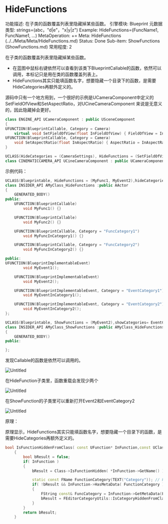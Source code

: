 # HideFunctions

功能描述: 在子类的函数覆盖列表里隐藏掉某些函数。
引擎模块: Blueprint
元数据类型: strings=(abc，"d|e"，"x|y|z")
Example: HideFunctions=(FuncName1, FuncName1, ...)
MetaOperation: +=
Meta: HideFunctions (../../Meta/Meta/HideFunctions.md)
Status: Done
Sub-item: ShowFunctions (ShowFunctions.md)
常用程度: 2

在子类的函数覆盖列表里隐藏掉某些函数。

- 在蓝图中鼠标右键依然可以查看到该类下BlueprintCallable的函数，依然可以调用，本标记只是用在类的函数覆盖列表上。
- HideFunctions其实只能填函数名字，想要隐藏一个目录下的函数，是需要HideCategories再额外定义的。

源码中只有一个地方用到，一个很好的示例是UCameraComponent中定义的SetFieldOfView和SetAspectRatio，对UCineCameraComponent 来说是无意义的，因此隐藏掉会更好。

```cpp
class ENGINE_API UCameraComponent : public USceneComponent
{
UFUNCTION(BlueprintCallable, Category = Camera)
	virtual void SetFieldOfView(float InFieldOfView) { FieldOfView = InFieldOfView; }
UFUNCTION(BlueprintCallable, Category = Camera)
	void SetAspectRatio(float InAspectRatio) { AspectRatio = InAspectRatio; }
}

UCLASS(HideCategories = (CameraSettings), HideFunctions = (SetFieldOfView, SetAspectRatio), Blueprintable, ClassGroup = Camera, meta = (BlueprintSpawnableComponent), Config = Engine)
class CINEMATICCAMERA_API UCineCameraComponent : public UCameraComponent
```

示例代码：

```cpp
UCLASS(Blueprintable, HideFunctions = (MyFunc1, MyEvent2),hideCategories= EventCategory2)
class INSIDER_API AMyClass_HideFunctions :public AActor
{
	GENERATED_BODY()
public:
	UFUNCTION(BlueprintCallable)
		void MyFunc1() {}

	UFUNCTION(BlueprintCallable)
		void MyFunc2() {}

	UFUNCTION(BlueprintCallable, Category = "FuncCategory1")
		void MyFuncInCategory1() {}

	UFUNCTION(BlueprintCallable, Category = "FuncCategory2")
		void MyFuncInCategory2() {}

public:
UFUNCTION(BlueprintImplementableEvent)
		void MyEvent1();

	UFUNCTION(BlueprintImplementableEvent)
		void MyEvent2();

	UFUNCTION(BlueprintImplementableEvent, Category = "EventCategory1")
		void MyEventInCategory1();

	UFUNCTION(BlueprintImplementableEvent, Category = "EventCategory2")
		void MyEventInCategory2();
};

UCLASS(Blueprintable, ShowFunctions = (MyEvent2),showCategories= EventCategory2)
class INSIDER_API AMyClass_ShowFunctions :public AMyClass_HideFunctions
{
	GENERATED_BODY()
public:

};
```

发现Callable的函数是依然可以调用的。

![Untitled](HideFunctions/Untitled.png)

在HideFunction子类里，函数重载会发现少两个

![Untitled](HideFunctions/Untitled%201.png)

在ShowFunction的子类里可以重新打开Event2和EventCategory2

![Untitled](HideFunctions/Untitled%202.png)

原理：

原理显示，HideFunctions其实只能填函数名字，想要隐藏一个目录下的函数，是需要HideCategories再额外定义的。

```cpp
bool IsFunctionHiddenFromClass( const UFunction* InFunction,const UClass* Class )
	{
		bool bResult = false;
		if( InFunction )
		{
			bResult = Class->IsFunctionHidden( *InFunction->GetName() );

			static const FName FunctionCategory(TEXT("Category")); // FBlueprintMetadata::MD_FunctionCategory
			if( !bResult && InFunction->HasMetaData( FunctionCategory ) )
			{
				FString const& FuncCategory = InFunction->GetMetaData(FunctionCategory);
				bResult = FEditorCategoryUtils::IsCategoryHiddenFromClass(Class, FuncCategory);
			}
		}
		return bResult;
	}
```